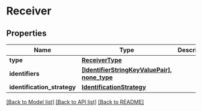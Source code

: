 # Receiver


## Properties
Name | Type | Description | Notes
------------ | ------------- | ------------- | -------------
**type** | [**ReceiverType**](ReceiverType.md) |  | [optional] 
**identifiers** | [**[IdentifierStringKeyValuePair], none_type**](IdentifierStringKeyValuePair.md) |  | [optional] 
**identification_strategy** | [**IdentificationStrategy**](IdentificationStrategy.md) |  | [optional] 

[[Back to Model list]](../README.md#documentation-for-models) [[Back to API list]](../README.md#documentation-for-api-endpoints) [[Back to README]](../README.md)


